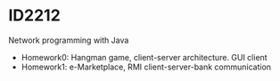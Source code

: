 # ID2212
Network programming with Java

* Homework0: Hangman game, client-server architecture. GUI client
* Homework1: e-Marketplace, RMI client-server-bank communication

